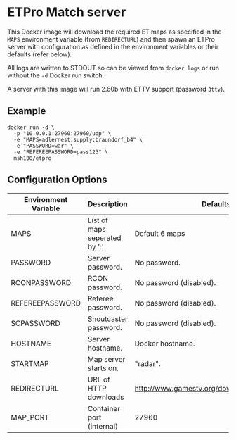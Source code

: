 ETPro Match server
==================

This Docker image will download the required ET maps as specified in the `MAPS` environment variable (from `REDIRECTURL`) and then spawn an ETPro server with configuration as defined in the environment variables or their defaults (refer below).

All logs are written to STDOUT so can be viewed from `docker logs` or run without the `-d` Docker run switch.

A server with this image will run 2.60b with ETTV support (password `3ttv`).

Example
-------

```
docker run -d \
  -p "10.0.0.1:27960:27960/udp" \
  -e "MAPS=adlernest:supply:braundorf_b4" \
  -e "PASSWORD=war" \
  -e "REFEREEPASSWORD=pass123" \
  msh100/etpro
```

Configuration Options
---------------------

Environment Variable | Description                    | Defaults
-------------------- | ------------------------------ | ----------------------------------------------
MAPS                 | List of maps seperated by ':'. | Default 6 maps
PASSWORD             | Server password.               | No password.
RCONPASSWORD         | RCON password.                 | No password (disabled).
REFEREEPASSWORD      | Referee password.              | No password (disabled).
SCPASSWORD           | Shoutcaster password.          | No password (disabled).
HOSTNAME             | Server hostname.               | Docker hostname.
STARTMAP             | Map server starts on.          | "radar".
REDIRECTURL          | URL of HTTP downloads          | http://www.gamestv.org/download/repository/et/
MAP_PORT             | Container port (internal)      | 27960
